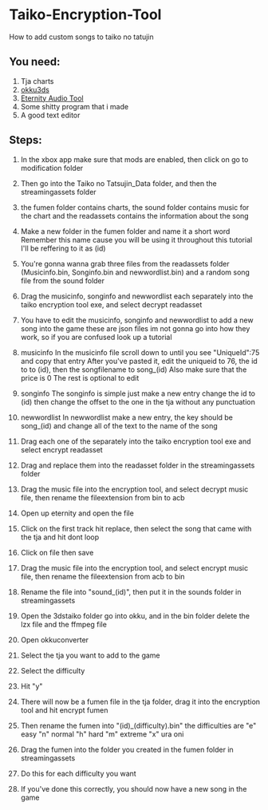 # Taiko-Encryption-Tool
How to add custom songs to taiko no tatujin

## You need:
1. Tja charts
2. [okku3ds](https://www.teampapafox.org/projects/okku3ds.html)
3. [Eternity Audio Tool](https://animegamemods.net/thread/618/)
4. Some shitty program that i made
5. A good text editor

## Steps:
1. In the xbox app make sure that mods are enabled, then click on go to modification folder

2. Then go into the Taiko no Tatsujin_Data folder, and then the streamingassets folder

3. the fumen folder contains charts, the sound folder contains music 
for the chart and the readassets contains the information about the song

4. Make a new folder in the fumen folder and name it a short word
Remember this name cause you will be using it throughout this tutorial
I'll be reffering to it as (id)

5. You're gonna wanna grab three files from the readassets folder
(Musicinfo.bin, Songinfo.bin and newwordlist.bin)
and a random song file from the sound folder

6. Drag the musicinfo, songinfo and newwordlist each separately into
the taiko encryption tool exe, and select decrypt readasset

7. You have to edit the musicinfo, songinfo and newwordlist to add a new song into the game
these are json files im not gonna go into how they work, so if you are confused look up a tutorial

8. musicinfo
In the musicinfo file scroll down to until you see "UniqueId":75 and copy that entry
After you've pasted it, edit the uniqueid to 76, the id to to (id), then the songfilename to song_(id)
Also make sure that the price is 0
The rest is optional to edit

9. songinfo
The songinfo is simple just make a new entry change the id to (id)
then change the offset to the one in the tja without any punctuation

10. newwordlist
In newwordlist make a new entry, the key should be song_(id) and change all of the text to the name of the song

11. Drag each one of the separately into the taiko encryption tool exe and select encrypt readasset

12. Drag and replace them into the readasset folder in the streamingassets folder

13. Drag the music file into the encryption tool, and select decrypt music file, then
rename the fileextension from bin to acb

14. Open up eternity and open the file

15. Click on the first track hit replace, then select the song that came with the tja and hit dont loop

16. Click on file then save

17. Drag the music file into the encryption tool, and select encrypt music file, then
rename the fileextension from acb to bin

18. Rename the file into "sound_(id)", then put it in the sounds folder in streamingassets

19. Open the 3dstaiko folder go into okku, and in the bin folder delete the lzx file and the ffmpeg file

20. Open okkuconverter

21. Select the tja you want to add to the game

22. Select the difficulty

23. Hit "y"

24. There will now be a fumen file in the tja folder, drag it into the encryption tool and hit encrypt fumen

25. Then rename the fumen into "(id)_(difficulty).bin" the difficulties are "e" easy "n" normal "h" hard "m" extreme "x" ura oni

26. Drag the fumen into the folder you created in the fumen folder in streamingassets

27. Do this for each difficulty you want

28. If you've done this correctly, you should now have a new song in the game
